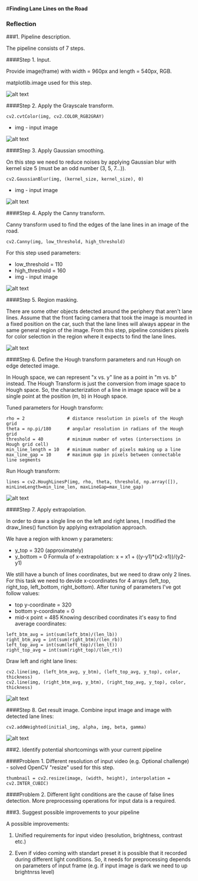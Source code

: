 #**Finding Lane Lines on the Road** 

[image1]: ./examples/01_input.jpg "Input image"
[image2]: ./examples/02_grayscale.jpg "Grayscale image"
[image3]: ./examples/03_gaussian_blur.jpg "Blured image"
[image4]: ./examples/04_canny.jpg "Canny image"
[image5]: ./examples/05_polygon_of_interest.jpg "Polygon of interest"
[image6]: ./examples/06_hough.jpg "Hough transform"
[image7]: ./examples/07_hough_extrapolate.jpg "Extrapolation"
[image8]: ./examples/08_output.jpg "Output image"

### Reflection

###1. Pipeline description.

The pipeline consists of 7 steps.

####Step 1. Input.

Provide image(frame) with width = 960px and length = 540px, RGB.

matplotlib.image used for this step.

![alt text][image1]

####Step 2. Apply the Grayscale transform.
<pre><code>cv2.cvtColor(img, cv2.COLOR_RGB2GRAY)</code></pre>
* img - input image

![alt text][image2]

####Step 3. Apply Gaussian smoothing.

On this step we need to reduce noises by applying Gaussian blur with kernel size 5 (must be an odd number (3, 5, 7...)).
<pre><code>cv2.GaussianBlur(img, (kernel_size, kernel_size), 0)</code></pre>
* img - input image

![alt text][image3]

####Step 4. Apply the Canny transform.

Canny transform used to find the edges of the lane lines in an image of the road.
<pre><code>cv2.Canny(img, low_threshold, high_threshold)</code></pre>
For this step used parameters:
* low_threshold = 110
* high_threshold = 160
* img - input image

![alt text][image4]

####Step 5. Region masking.

There are some other objects detected around the periphery that aren't lane lines. Assume that the front facing camera that took the image is mounted in a fixed position on the car, such that the lane lines will always appear in the same general region of the image.
From this step, pipeline considers pixels for color selection in the region where it expects to find the lane lines.

![alt text][image5]

####Step 6. Define the Hough transform parameters and run Hough on edge detected image.

In Hough space, we can represent "x vs. y" line as a point in "m vs. b" instead. The Hough Transform is just the conversion from image space to Hough space. So, the characterization of a line in image space will be a single point at the position (m, b) in Hough space.

Tuned parameters for Hough transform:
<pre><code>rho = 2                # distance resolution in pixels of the Hough grid
theta = np.pi/180      # angular resolution in radians of the Hough grid
threshold = 40         # minimum number of votes (intersections in Hough grid cell)
min_line_length = 10   # minimum number of pixels making up a line
max_line_gap = 10      # maximum gap in pixels between connectable line segments
</code></pre>

Run Hough transform:
<pre><code>lines = cv2.HoughLinesP(img, rho, theta, threshold, np.array([]), minLineLength=min_line_len, maxLineGap=max_line_gap)
</code></pre>

![alt text][image6]

####Step 7. Apply extrapolation.

In order to draw a single line on the left and right lanes, I modified the draw_lines() function by applying extrapolation approach.

We have a region with known y parameters:
* y_top = 320 (approximately)
* y_bottom = 0
Formula of x-extrapolation: x = x1 + ((y-y1)*(x2-x1))/(y2-y1)

We still have a bunch of lines coordinates, but we need to draw only 2 lines. For this task we need to devide x-coordinates for 4 arrays (left_top, right_top, left_bottom, right_bottom). After tuning of parameters I've got follow values: 
* top y-coordinate = 320
* bottom y-coordinate = 0 
* mid-x point = 485
Knowing described coordinates it's easy to find average coordinates:
<pre><code>left_btm_avg = int(sum(left_btm)/(len_lb))
right_btm_avg = int(sum(right_btm)/(len_rb))
left_top_avg = int(sum(left_top)/(len_lt))
right_top_avg = int(sum(right_top)/(len_rt))</code></pre>

Draw left and right lane lines:
<pre><code>cv2.line(img, (left_btm_avg, y_btm), (left_top_avg, y_top), color, thickness)
cv2.line(img, (right_btm_avg, y_btm), (right_top_avg, y_top), color, thickness)</code></pre>

![alt text][image7]

####Step 8. Get result image.
Combine input image and image with detected lane lines:
<pre><code>cv2.addWeighted(initial_img, alpha, img, beta, gamma)</code></pre>

![alt text][image8]

###2. Identify potential shortcomings with your current pipeline

####Problem 1. Different resolution of input video (e.g. Optional challenge) - solved
OpenCV "resize" used for this step.
<pre><code>thumbnail = cv2.resize(image, (width, height), interpolation = cv2.INTER_CUBIC)</code></pre>

####Problem 2. Different light conditions are the cause of false lines detection. More preprocessing operations for input data is a required.


###3. Suggest possible improvements to your pipeline

A possible improvements:

1. Unified requirements for input video (resolution, brightness, contrast etc.)

2. Even if video coming with standart preset it is possible that it recorded during different light conditions. So, it needs for preprocessing depends on parameters of input frame (e.g. if input image is dark we need to up brightnrss level)
